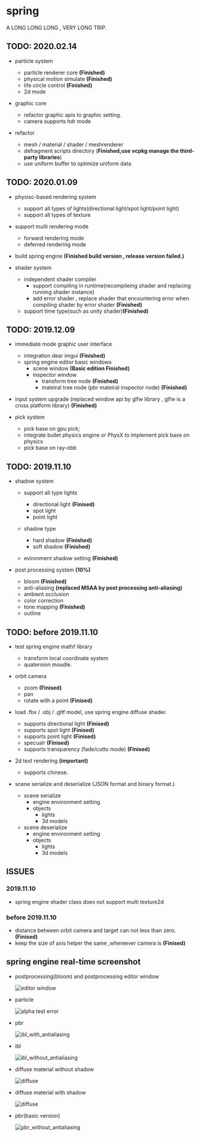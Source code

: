 
# spring

A LONG LONG LONG , VERY LONG TRIP.

## TODO: 2020.02.14

- particle system
    - particle renderer core **(Finished)**
    - physical motion simulate **(Finished)**
    - life circle control **(Finished)**
    - 2d mode

- graphic core
    - refactor graphic apis to graphic setting.
    - camera supports hdr mode

- refactor 
    - mesh / material / shader / meshrenderer
    - defragment scripts directory (**Finished,use vcpkg manage the third-party libraries**)
    - use uniform buffer to optimize uniform data

## TODO: 2020.01.09

- physisc-based rendering system
    - support all types of lights(directional light/spot light/point light)
    - support all types of texture
    
- support multi rendering mode 
    - forward rendering mode
    - deferred rendering mode

- build spring engine **(Finished build version , release version failed.)**

- shader system 
    - independent shader compiler
        - support compiling in runtime(recompileing shader and replacing running shader instance)
        - add error shader , replace shader that encountering error when compiling shader by error shader **(Finished)**
    - support time type(such as unity shader)**(Finished)**

## TODO: 2019.12.09

- immediate mode graphic user interface
    - integration dear imgui **(Finished)**
    - spring engine editor basic windows
        - scene window **(Basic edition Finished)**
        - inspector window
            - transform tree node **(Finished)**
            - mateiral tree node (pbr mateiral inspector node) **(Finished)**

- input system upgrade (replaced window api by glfw library , glfw is a cross platform library) **(Finished)**

- pick system
    - pick base on gpu pick;
    - integrate bullet physics engine or PhysX to implement pick base on physics
    - pick base on ray-obb

## TODO: 2019.11.10

- shadow system
    - support all type lights
        - directional light **(Finised)**
        - spot light
        - point light

    - shadow type
        - hard shadow **(Finished)**
        - soft shadow **(Finished)**

    - evironment shadow setting **(Finished)**

- post processing system **(10%)**
    - bloom **(Finished)**
    - anti-aliasing **(replaced MSAA by post processing anti-aliasing)**
    - ambient occlusion
    - color correction
    - tone mapping **(Finished)**
    - outline 

## TODO: before 2019.11.10

- test spring engine mathf library
    - transform local coordinate system
    - quaternion moudle.

- orbit camera 
    - zoom **(Finised)**
    - pan
    - rotate with a point **(Finised)**

- load .fbx / .obj / .gltf model, use spring engine diffuse shader.
    - supports directional light **(Finised)**
    - supports spot light **(Finised)**
    - supports point light **(Finised)**
    - specualr **(Finised)**
    - supports transparency (fade/cutto mode) **(Finised)**

- 2d text rendering **(important)**
    - supports chinese.

- scene serialize and deserialize (JSON format and binary format.)
    - scene serialize
        - engine environment setting
        - objects
            - lights
            - 3d models
    - scene deserialize
        - engine environment setting
        - objects
            - lights
            - 3d models 
    
## ISSUES

### 2019.11.10

- spring engine shader class does not support multi texture2d

### before 2019.11.10

- distance between orbit camera and target can not less than zero. **(Finised)**
- keep the size of axis helper the same ,whereever camera is **(Finised)**

## spring engine real-time screenshot

-   postprocessing(bloom) and postprocessing editor window

    ![editor window](/screenshot/spring%20engine%20realtime%20screenshot_07.jpg)

-   particle
    
    ![alpha test error](/screenshot/spring%20engine%20realtime%20screenshot_06.jpg)

-   pbr
    
    ![ibl_with_antialiasing](/screenshot/spring%20engine%20realtime%20screenshot_05.png)

-   ibl
    
    ![ibl_without_antialiasing](/screenshot/spring%20engine%20realtime%20screenshot_04.jpg)

-   diffuse material without shadow
    
    ![diffuse](/screenshot/spring%20engine%20realtime%20screenshot_01.PNG)

-   diffuse material with shadow
    
    ![diffuse](/screenshot/spring%20engine%20realtime%20screenshot_02.jpg)

-   pbr(basic version)
    
    ![pbr_without_antialiasing](/screenshot/spring%20engine%20realtime%20screenshot_03.png)